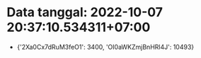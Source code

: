 # Data tanggal: 2022-10-07 20:37:10.534311+07:00

* {'2Xa0Cx7dRuM3feO1': 3400, 'OI0aWKZmjBnHRl4J': 10493}

